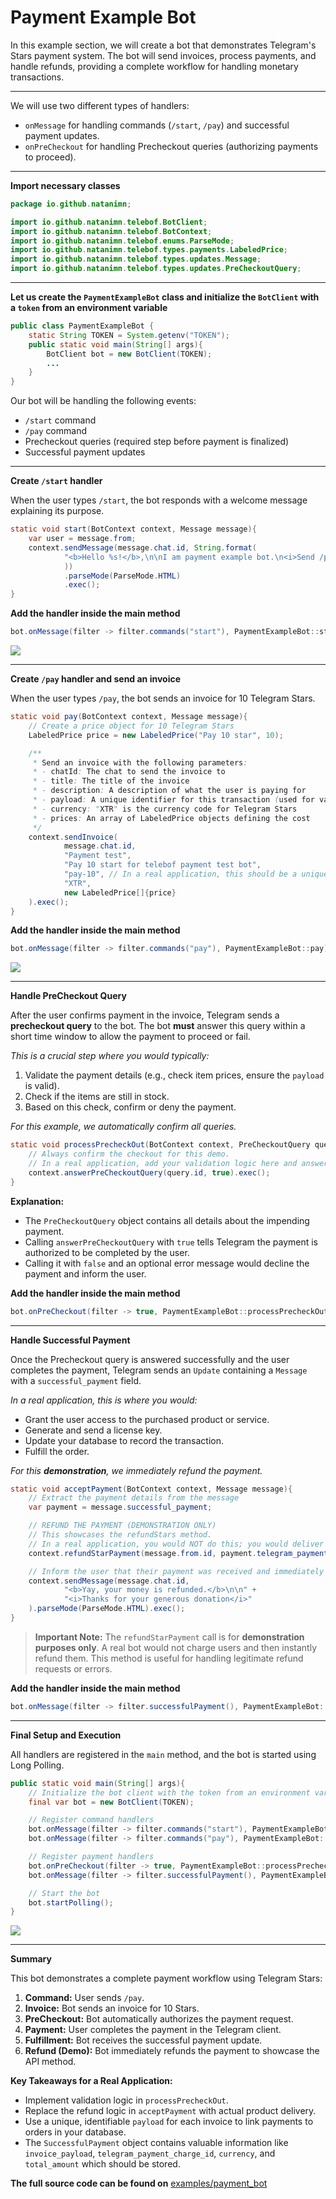 # Payment Example Bot

In this example section, we will create a bot that demonstrates Telegram's Stars payment system. The bot will send invoices, process payments, and handle refunds, providing a complete workflow for handling monetary transactions.

---

We will use two different types of handlers:

*   `onMessage` for handling commands (`/start`, `/pay`) and successful payment updates.
*   `onPreCheckout` for handling Precheckout queries (authorizing payments to proceed).

---

**Import necessary classes**

```java
package io.github.natanimn;

import io.github.natanimn.telebof.BotClient;
import io.github.natanimn.telebof.BotContext;
import io.github.natanimn.telebof.enums.ParseMode;
import io.github.natanimn.telebof.types.payments.LabeledPrice;
import io.github.natanimn.telebof.types.updates.Message;
import io.github.natanimn.telebof.types.updates.PreCheckoutQuery;
```

---

**Let us create the `PaymentExampleBot` class and initialize the `BotClient` with a `token` from an environment variable**

```java
public class PaymentExampleBot {
    static String TOKEN = System.getenv("TOKEN");
    public static void main(String[] args){
        BotClient bot = new BotClient(TOKEN);
        ...
    }
}
```

Our bot will be handling the following events:

*   `/start` command
*   `/pay` command
*   Precheckout queries (required step before payment is finalized)
*   Successful payment updates

---

**Create `/start` handler**

When the user types `/start`, the bot responds with a welcome message explaining its purpose.

```java
static void start(BotContext context, Message message){
    var user = message.from;
    context.sendMessage(message.chat.id, String.format(
            "<b>Hello %s!</b>,\n\nI am payment example bot.\n<i>Send /pay to try it out.</i>", user.mention()
            ))
            .parseMode(ParseMode.HTML)
            .exec();
}
```

**Add the handler inside the main method**
```java
bot.onMessage(filter -> filter.commands("start"), PaymentExampleBot::start);
```

<img src="img/p1.png">


---

**Create `/pay` handler and send an invoice**

When the user types `/pay`, the bot sends an invoice for 10 Telegram Stars.

```java
static void pay(BotContext context, Message message){
    // Create a price object for 10 Telegram Stars
    LabeledPrice price = new LabeledPrice("Pay 10 star", 10);

    /**
     * Send an invoice with the following parameters:
     * - chatId: The chat to send the invoice to
     * - title: The title of the invoice
     * - description: A description of what the user is paying for
     * - payload: A unique identifier for this transaction (used for validation)
     * - currency: "XTR" is the currency code for Telegram Stars
     * - prices: An array of LabeledPrice objects defining the cost
     */
    context.sendInvoice(
            message.chat.id,
            "Payment test",
            "Pay 10 start for telebof payment test bot",
            "pay-10", // In a real application, this should be a unique value per transaction
            "XTR",
            new LabeledPrice[]{price}
    ).exec();
}
```

**Add the handler inside the main method**
```java
bot.onMessage(filter -> filter.commands("pay"), PaymentExampleBot::pay);
```

<img src="img/p2.png">

---

**Handle PreCheckout Query**

After the user confirms payment in the invoice, Telegram sends a **precheckout query** to the bot. The bot **must** answer this query within a short time window to allow the payment to proceed or fail.

*This is a crucial step where you would typically:*


1.  Validate the payment details (e.g., check item prices, ensure the `payload` is valid).
2.  Check if the items are still in stock.
3.  Based on this check, confirm or deny the payment.

*For this example, we automatically confirm all queries.*

```java
static void processPrecheckOut(BotContext context, PreCheckoutQuery query){
    // Always confirm the checkout for this demo.
    // In a real application, add your validation logic here and answer false if it fails.
    context.answerPreCheckoutQuery(query.id, true).exec();
}
```
**Explanation:**


- The `PreCheckoutQuery` object contains all details about the impending payment.
- Calling `answerPreCheckoutQuery` with `true` tells Telegram the payment is authorized to be completed by the user.
- Calling it with `false` and an optional error message would decline the payment and inform the user.

**Add the handler inside the main method**
```java
bot.onPreCheckout(filter -> true, PaymentExampleBot::processPrecheckOut);
```

---

**Handle Successful Payment**

Once the Precheckout query is answered successfully and the user completes the payment, Telegram sends an `Update` containing a `Message` with a `successful_payment` field.

*In a real application, this is where you would:*

- Grant the user access to the purchased product or service.
- Generate and send a license key.
- Update your database to record the transaction.
- Fulfill the order.

*For this **demonstration**, we immediately refund the payment.*

```java
static void acceptPayment(BotContext context, Message message){
    // Extract the payment details from the message
    var payment = message.successful_payment;

    // REFUND THE PAYMENT (DEMONSTRATION ONLY)
    // This showcases the refundStars method.
    // In a real application, you would NOT do this; you would deliver the product instead.
    context.refundStarPayment(message.from.id, payment.telegram_payment_charge_id).exec();

    // Inform the user that their payment was received and immediately refunded
    context.sendMessage(message.chat.id,
            "<b>Yay, your money is refunded.</b>\n\n" +
            "<i>Thanks for your generous donation</i>"
    ).parseMode(ParseMode.HTML).exec();
}
```
> **Important Note:** The `refundStarPayment` call is for **demonstration purposes only**. A real bot would not charge users and then instantly refund them. This method is useful for handling legitimate refund requests or errors.

**Add the handler inside the main method**
```java
bot.onMessage(filter -> filter.successfulPayment(), PaymentExampleBot::acceptPayment);
```

---

**Final Setup and Execution**

All handlers are registered in the `main` method, and the bot is started using Long Polling.

```java
public static void main(String[] args){
    // Initialize the bot client with the token from an environment variable
    final var bot = new BotClient(TOKEN);

    // Register command handlers
    bot.onMessage(filter -> filter.commands("start"), PaymentExampleBot::start);
    bot.onMessage(filter -> filter.commands("pay"), PaymentExampleBot::pay);

    // Register payment handlers
    bot.onPreCheckout(filter -> true, PaymentExampleBot::processPrecheckOut);
    bot.onMessage(filter -> filter.successfulPayment(), PaymentExampleBot::acceptPayment);

    // Start the bot
    bot.startPolling();
}
```

<img src="img/p3.png">

---

**Summary**

This bot demonstrates a complete payment workflow using Telegram Stars:

1.  **Command:** User sends `/pay`.
2.  **Invoice:** Bot sends an invoice for 10 Stars.
3.  **PreCheckout:** Bot automatically authorizes the payment request.
4.  **Payment:** User completes the payment in the Telegram client.
5.  **Fulfillment:** Bot receives the successful payment update.
6.  **Refund (Demo):** Bot immediately refunds the payment to showcase the API method.

**Key Takeaways for a Real Application:**


*   Implement validation logic in `processPrecheckOut`.
*   Replace the refund logic in `acceptPayment` with actual product delivery.
*   Use a unique, identifiable `payload` for each invoice to link payments to orders in your database.
*   The `SuccessfulPayment` object contains valuable information like `invoice_payload`, `telegram_payment_charge_id`, `currency`, and `total_amount` which should be stored.

**The full source code can be found on** [examples/payment_bot](https://github.com/natanimn/telebof/blob/main/examples/src/main/java/io/github/natanimn/PaymentExampleBot.java)
